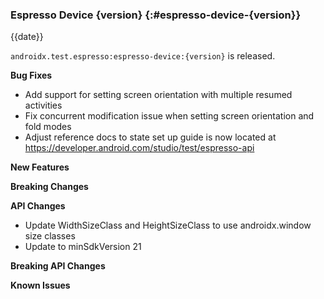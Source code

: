### Espresso Device {version} {:#espresso-device-{version}}

{{date}}

`androidx.test.espresso:espresso-device:{version}` is released.

**Bug Fixes**

* Add support for setting screen orientation with multiple resumed activities
* Fix concurrent modification issue when setting screen orientation and fold modes
* Adjust reference docs to state set up guide is now located at https://developer.android.com/studio/test/espresso-api

**New Features**

**Breaking Changes**

**API Changes**
* Update WidthSizeClass and HeightSizeClass to use androidx.window size classes
* Update to minSdkVersion 21

**Breaking API Changes**

**Known Issues**
